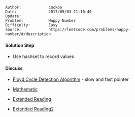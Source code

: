 
    Author:            cuckoo
    Date:              2017/05/03 21:10:40
    Update:            
    Problem:           Happy Number
    Difficulty:        Easy
    Source:            https://leetcode.com/problems/happy-number/#/description

#### Solution Step
 - Use hashset to record values

#### Discuss
 - [Floyd Cycle Detection Algorithm](https://discuss.leetcode.com/topic/12587/my-solution-in-c-o-1-space-and-no-magic-math-property-involved) - slow and fast pointer
 - [Mathematic](https://discuss.leetcode.com/topic/12567/4ms-5-line-c-code)

 - [Extended Reading](https://discuss.leetcode.com/topic/30520/explanation-of-why-those-posted-algorithms-are-mathematically-valid)
 - [Extended Reading2](https://discuss.leetcode.com/topic/42746/all-you-need-to-know-about-testing-happy-number)
